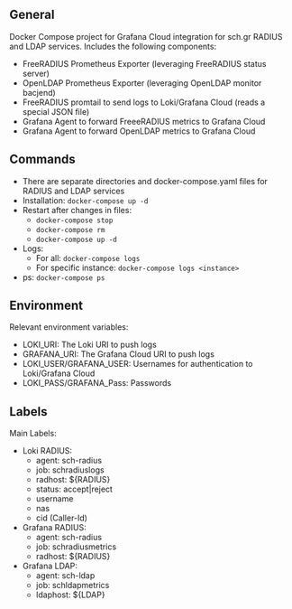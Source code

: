 ## General
Docker Compose project for Grafana Cloud integration for sch.gr RADIUS and LDAP services. Includes the following components:
- FreeRADIUS Prometheus Exporter (leveraging FreeRADIUS status server)
- OpenLDAP Prometheus Exporter (leveraging OpenLDAP monitor bacjend)
- FreeRADIUS promtail to send logs to Loki/Grafana Cloud (reads a special JSON file)
- Grafana Agent to forward FreeeRADIUS metrics to Grafana Cloud
- Grafana Agent to forward OpenLDAP metrics to Grafana Cloud

## Commands
* There are separate directories and docker-compose.yaml files for RADIUS and LDAP services
* Installation: `docker-compose up -d`
* Restart after changes in files:
  - `docker-compose stop`
  - `docker-compose rm`
  - `docker-compose up -d`
* Logs:
  - For all: `docker-compose logs`
  - For specific instance: `docker-compose logs <instance>`
* ps: `docker-compose ps`

## Environment
Relevant environment variables:
* LOKI_URI: The Loki URI to push logs
* GRAFANA_URI: The Grafana Cloud URI to push logs
* LOKI_USER/GRAFANA_USER: Usernames for authentication to Loki/Grafana Cloud
* LOKI_PASS/GRAFANA_Pass: Passwords

## Labels
Main Labels:
* Loki RADIUS:
   - agent: sch-radius
   - job: schradiuslogs
   - radhost: ${RADIUS}
   - status: accept|reject
   - username
   - nas
   - cid (Caller-Id)
 * Grafana RADIUS:
    - agent: sch-radius
    - job: schradiusmetrics
    - radhost: ${RADIUS}
 * Grafana LDAP:
     - agent: sch-ldap
     - job: schldapmetrics
     - ldaphost: ${LDAP}
